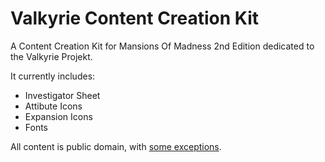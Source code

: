 # Valkyrie Content Creation Kit

A Content Creation Kit for Mansions Of Madness 2nd Edition dedicated to the Valkyrie Projekt.

It currently includes:

* Investigator Sheet
* Attibute Icons
* Expansion Icons
* Fonts

All content is public domain, with [some exceptions](https://github.com/redwolf2/valkyrie_content_creation_kit_mom/blob/master/LICENSE).

